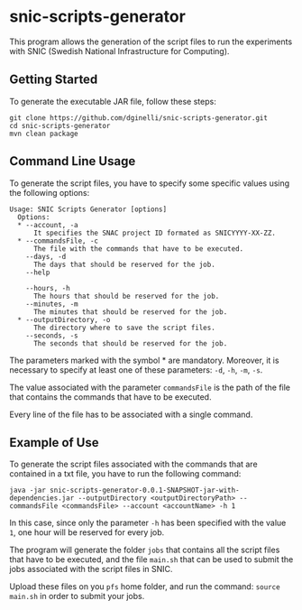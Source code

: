 # snic-scripts-generator
This program allows the generation of the script files to run the experiments with SNIC (Swedish National Infrastructure for Computing).

## Getting Started

To generate the executable JAR file, follow these steps:

```
git clone https://github.com/dginelli/snic-scripts-generator.git
cd snic-scripts-generator
mvn clean package
```

## Command Line Usage

To generate the script files, you have to specify some specific values using the following options:

```
Usage: SNIC Scripts Generator [options]
  Options:
  * --account, -a
      It specifies the SNAC project ID formated as SNICYYYY-XX-ZZ.
  * --commandsFile, -c
      The file with the commands that have to be executed.
    --days, -d
      The days that should be reserved for the job.
    --help

    --hours, -h
      The hours that should be reserved for the job.
    --minutes, -m
      The minutes that should be reserved for the job.
  * --outputDirectory, -o
      The directory where to save the script files.
    --seconds, -s
      The seconds that should be reserved for the job.
```

The parameters marked with the symbol * are mandatory. Moreover, it is necessary to specify at least one of these parameters: `-d`, `-h`, `-m`, `-s`.

The value associated with the parameter `commandsFile` is the path of the file that contains the commands that have to be executed.

Every line of the file has to be associated with a single command.

## Example of Use

To generate the script files associated with the commands that are contained in a txt file, you have to run the following command:

```
java -jar snic-scripts-generator-0.0.1-SNAPSHOT-jar-with-dependencies.jar --outputDirectory <outputDirectoryPath> --commandsFile <commandsFile> --account <accountName> -h 1
```

In this case, since only the parameter `-h` has been specified with the value `1`, one hour will be reserved for every job. 

The program will generate the folder `jobs` that contains all the script files that have to be executed, and the file `main.sh` that can be used to submit the jobs associated with the script files in SNIC.

Upload these files on you `pfs` home folder, and run the command: `source main.sh` in order to submit your jobs.
